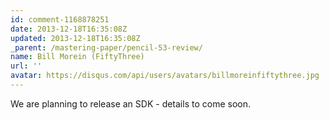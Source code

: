 ```yaml
---
id: comment-1168878251
date: 2013-12-18T16:35:08Z
updated: 2013-12-18T16:35:08Z
_parent: /mastering-paper/pencil-53-review/
name: Bill Morein (FiftyThree)
url: ''
avatar: https://disqus.com/api/users/avatars/billmoreinfiftythree.jpg
---
```


We are planning to release an SDK - details to come soon.
